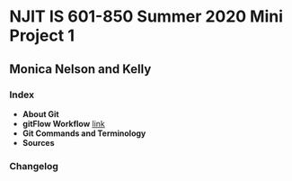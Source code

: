 # NJIT IS 601-850 Summer 2020 Mini Project 1
## Monica Nelson and Kelly

### Index
* **About Git**
* **gitFlow Workflow** [link](gitFlow_Workflow.md)
* **Git Commands and Terminology**
* **Sources**

### Changelog

